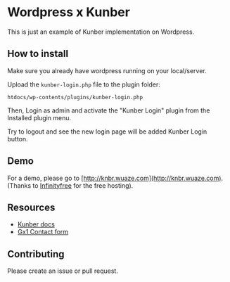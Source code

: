 # Wordpress x Kunber

This is just an example of Kunber implementation on Wordpress.

## How to install

Make sure you already have wordpress running on your local/server.

Upload the `kunber-login.php` file to the plugin folder:

```
htdocs/wp-contents/plugins/kunber-login.php
```

Then, Login as admin and activate the "Kunber Login" plugin from the Installed plugin menu.

Try to logout and see the new login page will be added Kunber Login button.

## Demo

For a demo, please go to [http://knbr.wuaze.com](http://knbr.wuaze.com). (Thanks to [Infinityfree](https://infinityfree.com) for the free hosting).

## Resources

- [Kunber docs](https://about-kunber.zone.id/p/docs)
- [Gx1 Contact form](https://gx1.org/#contact)

## Contributing

Please create an issue or pull request.
